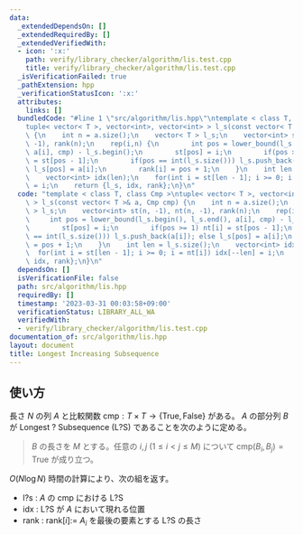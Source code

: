 ```yaml
---
data:
  _extendedDependsOn: []
  _extendedRequiredBy: []
  _extendedVerifiedWith:
  - icon: ':x:'
    path: verify/library_checker/algorithm/lis.test.cpp
    title: verify/library_checker/algorithm/lis.test.cpp
  _isVerificationFailed: true
  _pathExtension: hpp
  _verificationStatusIcon: ':x:'
  attributes:
    links: []
  bundledCode: "#line 1 \"src/algorithm/lis.hpp\"\ntemplate < class T, class Cmp >\n\
    tuple< vector< T >, vector<int>, vector<int> > l_s(const vector< T >& a, Cmp cmp)\
    \ {\n    int n = a.size();\n    vector< T > l_s;\n    vector<int> st(n, -1), nt(n,\
    \ -1), rank(n);\n    rep(i,n) {\n        int pos = lower_bound(l_s.begin(), l_s.end(),\
    \ a[i], cmp) - l_s.begin();\n        st[pos] = i;\n        if(pos >= 1) nt[i]\
    \ = st[pos - 1];\n        if(pos == int(l_s.size())) l_s.push_back(a[i]); else\
    \ l_s[pos] = a[i];\n        rank[i] = pos + 1;\n    }\n    int len = l_s.size();\n\
    \    vector<int> idx(len);\n    for(int i = st[len - 1]; i >= 0; i = nt[i]) idx[--len]\
    \ = i;\n    return {l_s, idx, rank};\n}\n"
  code: "template < class T, class Cmp >\ntuple< vector< T >, vector<int>, vector<int>\
    \ > l_s(const vector< T >& a, Cmp cmp) {\n    int n = a.size();\n    vector< T\
    \ > l_s;\n    vector<int> st(n, -1), nt(n, -1), rank(n);\n    rep(i,n) {\n   \
    \     int pos = lower_bound(l_s.begin(), l_s.end(), a[i], cmp) - l_s.begin();\n\
    \        st[pos] = i;\n        if(pos >= 1) nt[i] = st[pos - 1];\n        if(pos\
    \ == int(l_s.size())) l_s.push_back(a[i]); else l_s[pos] = a[i];\n        rank[i]\
    \ = pos + 1;\n    }\n    int len = l_s.size();\n    vector<int> idx(len);\n  \
    \  for(int i = st[len - 1]; i >= 0; i = nt[i]) idx[--len] = i;\n    return {l_s,\
    \ idx, rank};\n}\n"
  dependsOn: []
  isVerificationFile: false
  path: src/algorithm/lis.hpp
  requiredBy: []
  timestamp: '2023-03-31 00:03:58+09:00'
  verificationStatus: LIBRARY_ALL_WA
  verifiedWith:
  - verify/library_checker/algorithm/lis.test.cpp
documentation_of: src/algorithm/lis.hpp
layout: document
title: Longest Increasing Subsequence
---
```


## 使い方
長さ $N$ の列 $A$ と比較関数 $\mathrm{cmp} : T \times T \to \lbrace	\mathrm{True}, \mathrm{False}\rbrace$ がある。 $A$ の部分列 $B$ が $\mathrm{Longest \  ? \  Subsequence} \ (\mathrm{L?S})$ であることを次のように定める。

> $B$ の長さを $M$ とする。任意の $i, j \ (1 \leq i < j \leq M)$ について $\mathrm{cmp}(B_i, B_j) = \mathrm{True}$ が成り立つ。

$O(N \log N)$ 時間の計算により、次の組を返す。
- $\mathrm{l?s}$ : $A$ の $\mathrm{cmp}$ における $\mathrm{L?S}$ 
- $\mathrm{idx}$ : $\mathrm{L?S}$ が $A$ において現れる位置 
- $\mathrm{rank}$ : $\mathrm{rank} \lbrack i \rbrack :=$ $A_i$ を最後の要素とする $\mathrm{L?S}$ の長さ 
